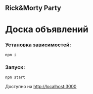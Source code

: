 ## Rick&Morty Party

# Доска объявлений

### Установка зависимостей:

`npm i`

### Запуск:

`npm start`

Доступно на [http://localhost:3000](http://localhost:3000)
